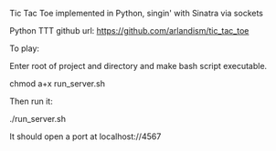 Tic Tac Toe implemented in Python, singin' with Sinatra via sockets

Python TTT github url: https://github.com/arlandism/tic_tac_toe 

To play:

Enter root of project and directory and make bash script executable.

chmod a+x run_server.sh

Then run it:

./run_server.sh

It should open a port at localhost://4567
